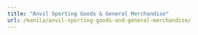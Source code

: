 ```yaml
---
title: "Anvil Sporting Goods & General Merchandise"
url: /manila/anvil-sporting-goods-and-general-merchandise/
---
```

